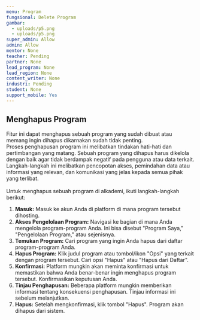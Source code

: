 ```yaml
---
menu: Program
fungsional: Delete Program
gambar:
  - uploads/p5.png
  - uploads/p5.png
super_admin: Allow
admin: Allow
mentor: None
teacher: Pending
partner: None
lead_program: None
lead_region: None
content_writer: None
industri: Pending
student: None
support_mobile: Yes
---
```

## Menghapus Program

F﻿itur ini dapat menghapus sebuah program yang sudah dibuat atau memang ingin dihapus dikarnakan sudah tidak penting.\
Proses penghapusan program ini melibatkan tindakan hati-hati dan pertimbangan yang matang. Sebuah program yang dihapus harus dikelola dengan baik agar tidak berdampak negatif pada pengguna atau data terkait. Langkah-langkah ini melibatkan pencopotan akses, pemindahan data atau informasi yang relevan, dan komunikasi yang jelas kepada semua pihak yang terlibat.\
\
Untuk menghapus sebuah program di alkademi, ikuti langkah-langkah berikut:

1. **Masuk:** Masuk ke akun Anda di platform di mana program tersebut dihosting.
2. **Akses Pengelolaan Program:** Navigasi ke bagian di mana Anda mengelola program-program Anda. Ini bisa disebut "Program Saya," "Pengelolaan Program," atau sejenisnya.
3. **Temukan Program:** Cari program yang ingin Anda hapus dari daftar program-program Anda.
4. **Hapus Program:** Klik judul program atau tombol/ikon "Opsi" yang terkait dengan program tersebut. Cari opsi "Hapus" atau "Hapus dari Daftar".
5. **Konfirmasi:** Platform mungkin akan meminta konfirmasi untuk memastikan bahwa Anda benar-benar ingin menghapus program tersebut. Konfirmasikan keputusan Anda.
6. **Tinjau Penghapusan:** Beberapa platform mungkin memberikan informasi tentang konsekuensi penghapusan. Tinjau informasi ini sebelum melanjutkan.
7. **Hapus:** Setelah mengkonfirmasi, klik tombol "Hapus". Program akan dihapus dari sistem.